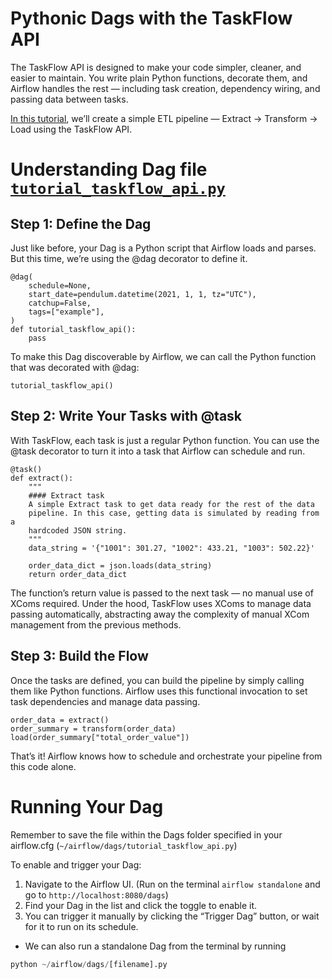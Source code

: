 # Pythonic Dags with the TaskFlow API

The TaskFlow API is designed to make your code simpler, cleaner, and easier to maintain. You write plain Python functions, decorate them, and Airflow handles the rest — including task creation, dependency wiring, and passing data between tasks.

[In this tutorial](https://airflow.apache.org/docs/apache-airflow/stable/tutorial/taskflow.html#pythonic-dags-with-the-taskflow-api), we’ll create a simple ETL pipeline — Extract → Transform → Load using the TaskFlow API.

# Understanding Dag file [`tutorial_taskflow_api.py`](./tutorial_taskflow_api.py)

## Step 1: Define the Dag

Just like before, your Dag is a Python script that Airflow loads and parses. But this time, we’re using the @dag decorator to define it.

```
@dag(
    schedule=None,
    start_date=pendulum.datetime(2021, 1, 1, tz="UTC"),
    catchup=False,
    tags=["example"],
)
def tutorial_taskflow_api():
    pass
```

To make this Dag discoverable by Airflow, we can call the Python function that was decorated with @dag:

```
tutorial_taskflow_api()
```

## Step 2: Write Your Tasks with @task

With TaskFlow, each task is just a regular Python function. You can use the @task decorator to turn it into a task that Airflow can schedule and run.

```
@task()
def extract():
    """
    #### Extract task
    A simple Extract task to get data ready for the rest of the data
    pipeline. In this case, getting data is simulated by reading from a
    hardcoded JSON string.
    """
    data_string = '{"1001": 301.27, "1002": 433.21, "1003": 502.22}'

    order_data_dict = json.loads(data_string)
    return order_data_dict
```

The function’s return value is passed to the next task — no manual use of XComs required. Under the hood, TaskFlow uses XComs to manage data passing automatically, abstracting away the complexity of manual XCom management from the previous methods.


## Step 3: Build the Flow

Once the tasks are defined, you can build the pipeline by simply calling them like Python functions. Airflow uses this functional invocation to set task dependencies and manage data passing.

```
order_data = extract()
order_summary = transform(order_data)
load(order_summary["total_order_value"])
```

That’s it! Airflow knows how to schedule and orchestrate your pipeline from this code alone.

# Running Your Dag

Remember to save the file within the Dags folder specified in your airflow.cfg (`~/airflow/dags/tutorial_taskflow_api.py`)


To enable and trigger your Dag:

1. Navigate to the Airflow UI. (Run on the terminal `airflow standalone` and go to `http://localhost:8080/dags`)
2. Find your Dag in the list and click the toggle to enable it.
3. You can trigger it manually by clicking the “Trigger Dag” button, or wait for it to run on its schedule.

- We can also run a standalone Dag from the terminal by running

```python
python ~/airflow/dags/[filename].py
```